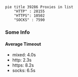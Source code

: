 
```mermaid
pie title 39286 Proxies in list
    "HTTP" : 28155
    "HTTPS": 10502
    "SOCKS" : 7590
```

### Some Info
#### Average Timeout

- mixed: 4.0s
- http: 2.3s
- https: 8.2s
- socks: 6.5s